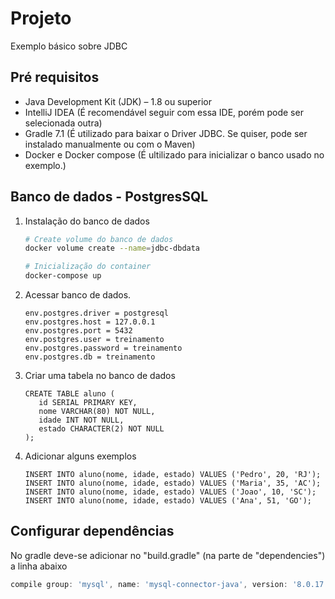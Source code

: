 # Projeto

Exemplo básico sobre JDBC

## Pré requisitos 

- Java Development Kit (JDK) – 1.8 ou superior
- IntelliJ IDEA (É recomendável seguir com essa IDE, porém pode ser selecionada outra)
- Gradle 7.1 (É utilizado para baixar o Driver JDBC. Se quiser, pode ser instalado manualmente ou com o Maven)
- Docker e Docker compose (É ultilizado para inicializar o banco usado no exemplo.)

## Banco de dados - PostgresSQL

1. Instalação do banco de dados
   ```bash
   # Create volume do banco de dados
   docker volume create --name=jdbc-dbdata
   ```
    ```bash
   # Inicialização do container
    docker-compose up
    ```


2. Acessar banco de dados.

    ```text
    env.postgres.driver = postgresql
    env.postgres.host = 127.0.0.1
    env.postgres.port = 5432
    env.postgres.user = treinamento
    env.postgres.password = treinamento
    env.postgres.db = treinamento
    ```

3. Criar uma tabela no banco de dados

   ```roomsql
   CREATE TABLE aluno (
      id SERIAL PRIMARY KEY,
      nome VARCHAR(80) NOT NULL,
      idade INT NOT NULL,
      estado CHARACTER(2) NOT NULL
   );
   ```

4. Adicionar alguns exemplos

    ```roomsql
    INSERT INTO aluno(nome, idade, estado) VALUES ('Pedro', 20, 'RJ');
    INSERT INTO aluno(nome, idade, estado) VALUES ('Maria', 35, 'AC');
    INSERT INTO aluno(nome, idade, estado) VALUES ('Joao', 10, 'SC');
    INSERT INTO aluno(nome, idade, estado) VALUES ('Ana', 51, 'GO');
    ```

## Configurar dependências

No gradle deve-se adicionar no "build.gradle" (na parte de "dependencies") a linha abaixo

```groovy
compile group: 'mysql', name: 'mysql-connector-java', version: '8.0.17'
```